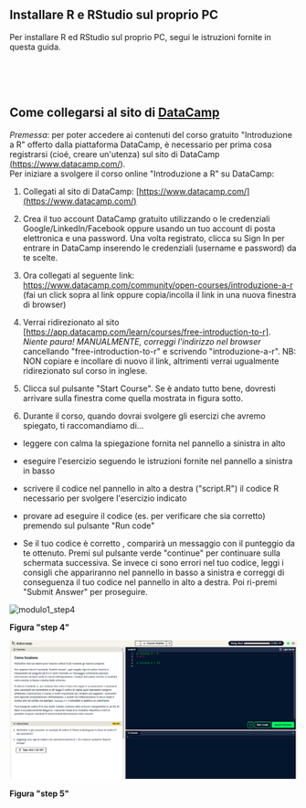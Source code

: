 ## Installare R e RStudio sul proprio PC
Per installare R ed RStudio sul proprio PC, segui le istruzioni fornite in questa guida.

<br>
<br>
<br>

## Come collegarsi al sito di <a href="https://www.datacamp.com/">DataCamp</a>

*Premessa*: per poter accedere ai contenuti del corso gratuito "Introduzione a R" offerto dalla piattaforma DataCamp, è necessario per prima cosa registrarsi (cioé, creare un'utenza) sul sito di DataCamp <a href="https://www.datacamp.com/">(https://www.datacamp.com/)</a>.
<br>
Per iniziare a svolgere il corso online "Introduzione a R" su DataCamp:

1. Collegati al sito di DataCamp: [https://www.datacamp.com/](https://www.datacamp.com/)
   
2. Crea il tuo account DataCamp gratuito utilizzando o le credenziali Google/LinkedIn/Facebook oppure usando un tuo account di posta elettronica e una password. Una volta registrato, clicca su Sign In per entrare in DataCamp inserendo le credenziali (username e password) da te scelte.
   
3. Ora collegati al seguente link:  <a href="https://www.datacamp.com/community/open-courses/introduzione-a-r">https://www.datacamp.com/community/open-courses/introduzione-a-r</a> (fai un click sopra al link oppure copia/incolla il link in una nuova finestra di browser)

4. Verrai ridirezionato al sito [https://app.datacamp.com/learn/courses/free-introduction-to-r]. *Niente paura! MANUALMENTE, correggi l'indirizzo nel browser* cancellando "free-introduction-to-r" e scrivendo "introduzione-a-r". NB: NON copiare e incollare di nuovo il link, altrimenti verrai ugualmente ridirezionato sul corso in inglese.
   
5. Clicca sul pulsante "Start Course". Se è andato tutto bene, dovresti arrivare sulla finestra come quella mostrata in figura sotto.

6. Durante il corso, quando dovrai svolgere gli esercizi che avremo spiegato, ti raccomandiamo di...

- leggere con calma la spiegazione fornita nel pannello a sinistra in alto

- eseguire l'esercizio seguendo le istruzioni fornite nel pannello a sinistra in basso

- scrivere il codice nel pannello in alto a destra ("script.R") il codice R necessario per svolgere l'esercizio indicato

- provare ad eseguire il codice (es. per verificare che sia corretto) premendo sul pulsante "Run code"

- Se il tuo codice è corretto , comparirà un messaggio con il punteggio da te ottenuto. Premi sul pulsante verde "continue" per continuare sulla schermata successiva. Se invece ci sono errori nel tuo codice, leggi i consigli che appariranno nel pannello in basso a sinistra e correggi di conseguenza il tuo codice nel pannello in alto a destra. Poi ri-premi "Submit Answer" per proseguire.

![modulo1_step4](images/modulo1/step4.png)

**Figura "step 4"**

![modulo1_step5](images/modulo1/step5.png)

**Figura "step 5"**

